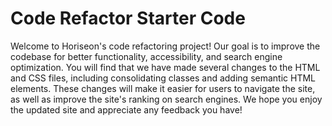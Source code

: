 # Code Refactor Starter Code
Welcome to Horiseon's code refactoring project! Our goal is to improve the codebase for better functionality, accessibility, and search engine optimization. You will find that we have made several changes to the HTML and CSS files, including consolidating classes and adding semantic HTML elements. These changes will make it easier for users to navigate the site, as well as improve the site's ranking on search engines. We hope you enjoy the updated site and appreciate any feedback you have!